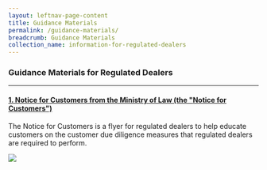 ```yaml
---
layout: leftnav-page-content
title: Guidance Materials
permalink: /guidance-materials/
breadcrumb: Guidance Materials
collection_name: information-for-regulated-dealers
---
```


### Guidance Materials for Regulated Dealers
---

#### [1. Notice for Customers from the Ministry of Law (the "**Notice for Customers**")](/images/Notice%20for%20Customers%20-%20PSPM%20Act.pdf)

The Notice for Customers is a flyer for regulated dealers to help educate customers on the customer due diligence measures that regulated dealers are required to perform.

<a href="https://github.com/isomerpages/mlaw-acd/raw/staging/images/Notice%20for%20Customers%20-%20PSPM%20Act.pdf"><img src="https://github.com/isomerpages/mlaw-acd/raw/staging/images/Notice%20for%20Customers%20-%20PSPM%20Act.png"></a><br><br>
